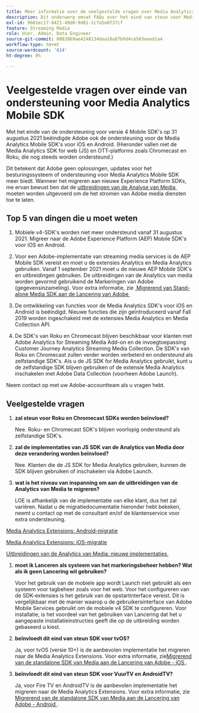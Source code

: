```yaml
---
title: Meer informatie over de veelgestelde vragen over Media Analytics SDK End of Support
description: Dit onderwerp omvat FAQs over het eind van steun voor Media Analytics SDKs.
exl-id: 9601ec17-8421-49d0-9d81-1cfa5e8f37cf
feature: Streaming Media
role: User, Admin, Data Engineer
source-git-commit: 0083869ae4248134dea18a87b9d4ce563eeed1a4
workflow-type: tm+mt
source-wordcount: '614'
ht-degree: 0%

---
```


# Veelgestelde vragen over einde van ondersteuning voor Media Analytics Mobile SDK

Met het einde van de ondersteuning voor versie 4 Mobile SDK&#39;s op 31 augustus 2021 beëindigde Adobe ook de ondersteuning voor de Media Analytics Mobile SDK&#39;s voor iOS en Android. (Hieronder vallen niet de Media Analytics SDK for web (JS) en OTT-platforms zoals Chromecast en Roku, die nog steeds worden ondersteund.)

Dit betekent dat Adobe geen oplossingen, updates voor het besturingssysteem of ondersteuning voor Media Analytics Mobile SDK meer biedt. Wanneer het migreren aan nieuwe Experience Platform SDKs, me ervan bewust ben dat de [&#x200B; uitbreidingen van de Analyse van Media &#x200B;](https://developer.adobe.com/client-sdks/documentation/adobe-media-analytics/) moeten worden uitgevoerd om de het stromen van Adobe media diensten toe te laten.


## Top 5 van dingen die u moet weten

1. Mobiele v4-SDK&#39;s worden niet meer ondersteund vanaf 31 augustus 2021. Migreer naar de Adobe Experience Platform (AEP) Mobile SDK&#39;s voor iOS en Android.

1. Voor een Adobe-implementatie van streaming media services is de AEP Mobile SDK vereist en moet u de extensies Analytics en Media Analytics gebruiken. Vanaf 1 september 2021 moet u de nieuwe AEP Mobile SDK&#39;s en uitbreidingen gebruiken.  De uitbreidingen van de Analytics van media worden gevormd gebruikend de Markeringen van Adobe (gegevensinzameling). Voor extra informatie, zie [&#x200B; Migrerend van Stand-alone Media SDK aan de Lancering van Adobe &#x200B;](/help/legacy/sdk-to-launch/sdk-to-launch-migration.md)

1. De ontwikkeling van functies voor de Media Analytics SDK&#39;s voor iOS en Android is beëindigd. Nieuwe functies die zijn geïntroduceerd vanaf Fall 2019 worden ingeschakeld met de extensies Media Analytics en Media Collection API.

1. De SDK&#39;s van Roku en Chromecast blijven beschikbaar voor klanten met Adobe Analytics for Streaming Media Add-on en de invoegtoepassing Customer Journey Analytics Streaming Media Collection. De SDK&#39;s van Roku en Chromecast zullen verder worden verbeterd en ondersteund als zelfstandige SDK&#39;s. Als u de JS SDK for Media Analytics gebruikt, kunt u de zelfstandige SDK blijven gebruiken of de extensie Media Analytics inschakelen met Adobe Data Collection (voorheen Adobe Launch).

Neem contact op met uw Adobe-accountteam als u vragen hebt.

## Veelgestelde vragen

1. **zal steun voor Roku en Chromecast SDKs worden beïnvloed? &#x200B;**

   Nee.  Roku- en Chromecast SDK&#39;s blijven voorlopig ondersteund als zelfstandige SDK&#39;s. &#x200B;
&#x200B;
1. **zal de implementaties van JS SDK van de Analytics van Media door deze verandering worden beïnvloed? &#x200B;**

   Nee.  Klanten die de JS SDK for Media Analytics gebruiken, kunnen de SDK blijven gebruiken of inschakelen via Adobe Launch.
&#x200B;
1. **wat is het niveau van inspanning om aan de uitbreidingen van de Analytics van Media te migreren? &#x200B;**

   LOE is afhankelijk van de implementatie van elke klant, dus het zal variëren.  Nadat u de migratiedocumentatie hieronder hebt bekeken, neemt u contact op met de consultant en/of de klantenservice voor extra ondersteuning.

[Media Analytics Extensions: Android-migratie](/help/legacy/sdk-to-launch/sdk-to-launch-migration-platforms/sdk-to-launch-migration-android.md)

[Media Analytics Extensions: iOS-migratie](/help/legacy/sdk-to-launch/sdk-to-launch-migration-platforms/sdk-to-launch-migration-ios.md)

   [&#x200B; Uitbreidingen van de Analytics van Media: nieuwe implementaties &#x200B;](https://developer.adobe.com/client-sdks/documentation/adobe-media-analytics/)

1. **moet ik Lanceren als systeem van het markeringsbeheer hebben? Wat als ik geen Lancering wil gebruiken?**

   Voor het gebruik van de mobiele app wordt Launch niet gebruikt als een systeem voor tagbeheer zoals voor het web. Voor het configureren van de SDK-extensies is het gebruik van de opstartinterface vereist. Dit is vergelijkbaar met de manier waarop u de gebruikersinterface van Adobe Mobile Services gebruikt om de mobiele v4 SDK te configureren. Voor installatie, is het voordeel van het gebruiken van Lancering dat het u aangepaste installatieinstructies geeft die op de uitbreiding worden gebaseerd u kiest.

1. **beïnvloedt dit eind van steun SDK voor tvOS?**

   Ja, voor tvOS (versie 10+) is de aanbevolen implementatie het migreren naar de Media Analytics Extensions. Voor extra informatie, zie [&#x200B; Migrerend van de standalone SDK van Media aan de Lancering van Adobe - iOS &#x200B;](/help/legacy/sdk-to-launch/sdk-to-launch-migration-platforms/sdk-to-launch-migration-ios.md).

1. **beïnvloedt dit eind van steun SDK voor VuurTV en AndroidTV? &#x200B;**

   Ja, voor Fire TV en AndroidTV is de aanbevolen implementatie het migreren naar de Media Analytics Extensions. Voor extra informatie, zie [&#x200B; Migrerend van de standalone SDK van Media aan de Lancering van Adobe - Android &#x200B;](/help/legacy/sdk-to-launch/sdk-to-launch-migration-platforms/sdk-to-launch-migration-android.md).

